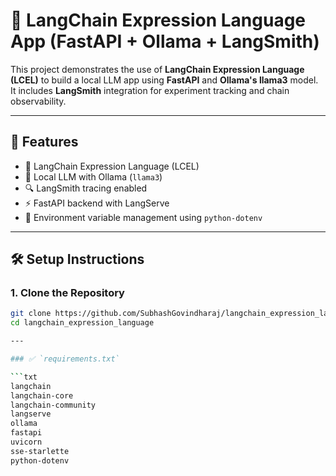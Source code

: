 # 🧠 LangChain Expression Language App (FastAPI + Ollama + LangSmith)

This project demonstrates the use of **LangChain Expression Language (LCEL)** to build a local LLM app using **FastAPI** and **Ollama's llama3** model. It includes **LangSmith** integration for experiment tracking and chain observability.

---

## 🚀 Features

- 🧩 LangChain Expression Language (LCEL)
- 🤖 Local LLM with Ollama (`llama3`)
- 🔍 LangSmith tracing enabled
- ⚡ FastAPI backend with LangServe
- 🔐 Environment variable management using `python-dotenv`

---

## 🛠️ Setup Instructions

### 1. Clone the Repository

```bash
git clone https://github.com/SubhashGovindharaj/langchain_expression_language.git
cd langchain_expression_language

---

### ✅ `requirements.txt`

```txt
langchain
langchain-core
langchain-community
langserve
ollama
fastapi
uvicorn
sse-starlette
python-dotenv
